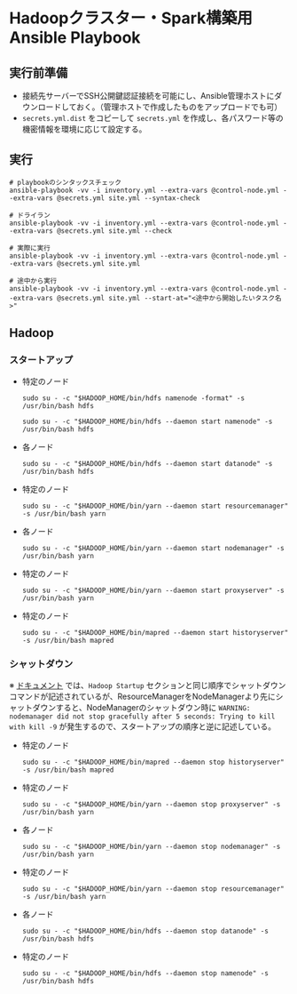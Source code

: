 # Hadoopクラスター・Spark構築用 Ansible Playbook

## 実行前準備

- 接続先サーバーでSSH公開鍵認証接続を可能にし、Ansible管理ホストにダウンロードしておく。（管理ホストで作成したものをアップロードでも可）
- `secrets.yml.dist` をコピーして `secrets.yml` を作成し、各パスワード等の機密情報を環境に応じて設定する。

## 実行

```
# playbookのシンタックスチェック
ansible-playbook -vv -i inventory.yml --extra-vars @control-node.yml --extra-vars @secrets.yml site.yml --syntax-check

# ドライラン
ansible-playbook -vv -i inventory.yml --extra-vars @control-node.yml --extra-vars @secrets.yml site.yml --check

# 実際に実行
ansible-playbook -vv -i inventory.yml --extra-vars @control-node.yml --extra-vars @secrets.yml site.yml

# 途中から実行
ansible-playbook -vv -i inventory.yml --extra-vars @control-node.yml --extra-vars @secrets.yml site.yml --start-at="<途中から開始したいタスク名>"
```

## Hadoop

### スタートアップ

- 特定のノード

  ```shell
  sudo su - -c "$HADOOP_HOME/bin/hdfs namenode -format" -s /usr/bin/bash hdfs

  sudo su - -c "$HADOOP_HOME/bin/hdfs --daemon start namenode" -s /usr/bin/bash hdfs
  ```

- 各ノード

  ```shell
  sudo su - -c "$HADOOP_HOME/bin/hdfs --daemon start datanode" -s /usr/bin/bash hdfs
  ```

- 特定のノード

  ```shell
  sudo su - -c "$HADOOP_HOME/bin/yarn --daemon start resourcemanager" -s /usr/bin/bash yarn
  ```

- 各ノード

  ```shell
  sudo su - -c "$HADOOP_HOME/bin/yarn --daemon start nodemanager" -s /usr/bin/bash yarn
  ```

- 特定のノード

  ```shell
  sudo su - -c "$HADOOP_HOME/bin/yarn --daemon start proxyserver" -s /usr/bin/bash yarn
  ```

- 特定のノード

  ```shell
  sudo su - -c "$HADOOP_HOME/bin/mapred --daemon start historyserver" -s /usr/bin/bash mapred
  ```

### シャットダウン

※ [ドキュメント](https://hadoop.apache.org/docs/current/hadoop-project-dist/hadoop-common/ClusterSetup.html) では、`Hadoop Startup` セクションと同じ順序でシャットダウン コマンドが記述されているが、ResourceManagerをNodeManagerより先にシャットダウンすると、NodeManagerのシャットダウン時に `WARNING: nodemanager did not stop gracefully after 5 seconds: Trying to kill with kill -9` が発生するので、スタートアップの順序と逆に記述している。

- 特定のノード

  ```shell
  sudo su - -c "$HADOOP_HOME/bin/mapred --daemon stop historyserver" -s /usr/bin/bash mapred
  ```

- 特定のノード

  ```shell
  sudo su - -c "$HADOOP_HOME/bin/yarn --daemon stop proxyserver" -s /usr/bin/bash yarn
  ```

- 各ノード

  ```shell
  sudo su - -c "$HADOOP_HOME/bin/yarn --daemon stop nodemanager" -s /usr/bin/bash yarn
  ```

- 特定のノード

  ```shell
  sudo su - -c "$HADOOP_HOME/bin/yarn --daemon stop resourcemanager" -s /usr/bin/bash yarn
  ```

- 各ノード

  ```shell
  sudo su - -c "$HADOOP_HOME/bin/hdfs --daemon stop datanode" -s /usr/bin/bash hdfs
  ```

- 特定のノード

  ```shell
  sudo su - -c "$HADOOP_HOME/bin/hdfs --daemon stop namenode" -s /usr/bin/bash hdfs
  ```

